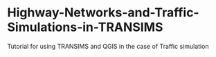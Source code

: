 # Highway-Networks-and-Traffic-Simulations-in-TRANSIMS
Tutorial for using TRANSIMS and QGIS in the case of Traffic simulation

